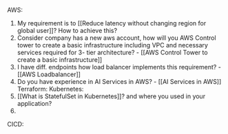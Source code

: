 AWS:
1. My requirement is to [[Reduce latency without changing region for global user]]? How to achieve this?
2. Consider company has a new aws account, how will you AWS Control tower to create a basic infrastructure including VPC and necessary services required for 3- tier architecture? - [[AWS Control Tower to create a basic infrastructure]]
3. I have diff. endpoints how load balancer implements this requirement? -[[AWS Loadbalancer]]
4. Do you have experience in AI Services in AWS? - [[AI Services in AWS]]
Terraform:
Kubernetes:
5. [[What is StatefulSet in Kubernetes]]? and where you used in your application?
6. 
CICD: